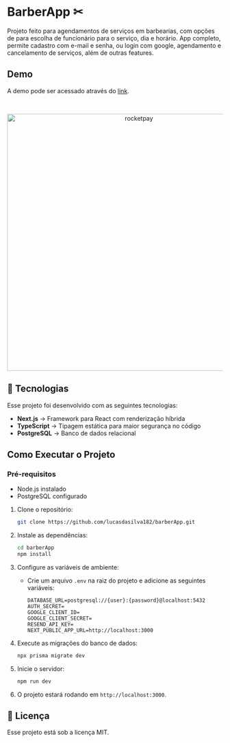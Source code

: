 
# **BarberApp ✂**

Projeto feito para agendamentos de serviços em barbearias, com opções de para escolha de funcionário para o serviço, dia e horário. App completo, permite cadastro com e-mail e senha, ou login com google, agendamento e cancelamento de serviços, além de outras features.

## **Demo**

A demo pode ser acessado através do [link](https://barber-app-eta-one.vercel.app/).  
  
<br>
  
<p  align="center">

<img  alt="rocketpay"  src="https://equivalent-apricot-peafowl.myfilebase.com/ipfs/QmdoUevSje8erBvftdc1wcFBRmxJsGujWcSHcbdEKAu21S"  width="600px">

</p>

## 🚀 Tecnologias

Esse projeto foi desenvolvido com as seguintes tecnologias:

- **Next.js** → Framework para React com renderização híbrida
- **TypeScript** → Tipagem estática para maior segurança no código
- **PostgreSQL** → Banco de dados relacional

## Como Executar o Projeto

### **Pré-requisitos**

- Node.js instalado
- PostgreSQL configurado

1. Clone o repositório:
   ```bash
   git clone https://github.com/lucasdasilva182/barberApp.git
   ```

2. Instale as dependências:
   ```bash
   cd barberApp
   npm install
   ```

3. Configure as variáveis de ambiente:
   - Crie um arquivo `.env` na raiz do projeto e adicione as seguintes variáveis:
     ```
     DATABASE_URL=postgresql://{user}:{password}@localhost:5432
     AUTH_SECRET=
     GOOGLE_CLIENT_ID=
     GOOGLE_CLIENT_SECRET= 
     RESEND_API_KEY=
     NEXT_PUBLIC_APP_URL=http://localhost:3000
     ```

4. Execute as migrações do banco de dados:
   ```bash
   npx prisma migrate dev
   ```

5. Inicie o servidor:
   ```bash
   npm run dev
   ```
6. O projeto estará rodando em `http://localhost:3000`.



## :memo: Licença

  

Esse projeto está sob a licença MIT.

 
